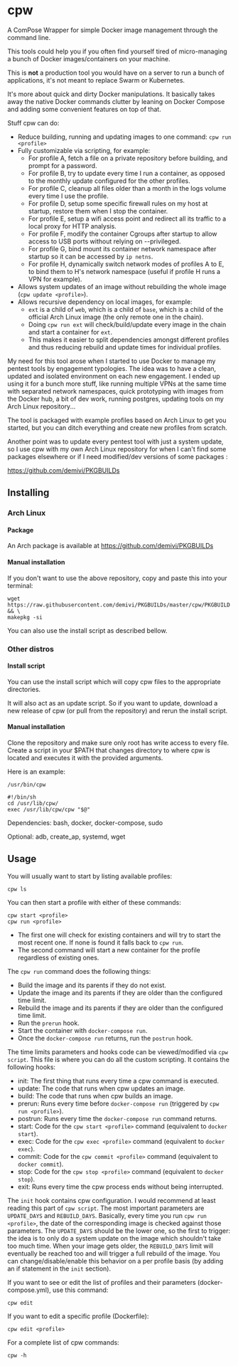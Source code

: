 # cpw

A ComPose Wrapper for simple Docker image management through the command line.

This tools could help you if you often find yourself tired of micro-managing a bunch of Docker images/containers on your machine.

This is **not** a production tool you would have on a server to run a bunch of applications, it's not meant to replace Swarm or Kubernetes.

It's more about quick and dirty Docker manipulations. It basically takes away the native Docker commands clutter by leaning on Docker Compose and adding some convenient features on top of that.

Stuff cpw can do:
- Reduce building, running and updating images to one command: `cpw run <profile>`
- Fully customizable via scripting, for example:
    - For profile A, fetch a file on a private repository before building, and prompt for a password.
    - For profile B, try to update every time I run a container, as opposed to the monthly update configured for the other profiles.
    - For profile C, cleanup all files older than a month in the logs volume every time I use the profile.
    - For profile D, setup some specific firewall rules on my host at startup, restore them when I stop the container.
    - For profile E, setup a wifi access point and redirect all its traffic to a local proxy for HTTP analysis.
    - For profile F, modify the container Cgroups after startup to allow access to USB ports without relying on --privileged.
    - For profile G, bind mount its container network namespace after startup so it can be accessed by `ip netns`.
    - For profile H, dynamically switch network modes of profiles A to E, to bind them to H's network namespace (useful if profile H runs a VPN for example).
- Allows system updates of an image without rebuilding the whole image (`cpw update <profile>`).
- Allows recursive dependency on local images, for example:
    - `ext` is a child of `web`, which is a child of `base`, which is a child of the official Arch Linux image (the only remote one in the chain).
    - Doing `cpw run ext` will check/build/update every image in the chain and start a container for `ext`.
    - This makes it easier to split dependencies amongst different profiles and thus reducing rebuild and update times for individual profiles.

My need for this tool arose when I started to use Docker to manage my pentest tools by engagement typologies. The idea was to have a clean, updated and isolated environment on each new engagement. I ended up using it for a bunch more stuff, like running multiple VPNs at the same time with separated network namespaces, quick prototyping with images from the Docker hub, a bit of dev work, running postgres, updating tools on my Arch Linux repository...

The tool is packaged with example profiles based on Arch Linux to get you started, but you can ditch everything and create new profiles from scratch.

Another point was to update every pentest tool with just a system update, so I use cpw with my own Arch Linux repository for when I can't find some packages elsewhere or if I need modified/dev versions of some packages :

https://github.com/demivi/PKGBUILDs

## Installing

### Arch Linux

#### Package

An Arch package is available at https://github.com/demivi/PKGBUILDs

#### Manual installation

If you don't want to use the above repository, copy and paste this into your terminal:
```
wget https://raw.githubusercontent.com/demivi/PKGBUILDs/master/cpw/PKGBUILD && \
makepkg -si
```

You can also use the install script as described bellow.

### Other distros

#### Install script

You can use the install script which will copy cpw files to the appropriate directories.

It will also act as an update script. So if you want to update, download a new release of cpw (or pull from the repository) and rerun the install script.

#### Manual installation

Clone the repository and make sure only root has write access to every file. Create a script in your $PATH that changes directory to where cpw is located and executes it with the provided arguments.

Here is an example:

`/usr/bin/cpw`
```
#!/bin/sh
cd /usr/lib/cpw/
exec /usr/lib/cpw/cpw "$@"
```

Dependencies: bash, docker, docker-compose, sudo

Optional: adb, create_ap, systemd, wget

## Usage

You will usually want to start by listing available profiles:
```
cpw ls
```

You can then start a profile with either of these commands:
```
cpw start <profile>
cpw run <profile>
```

- The first one will check for existing containers and will try to start the most recent one. If none is found it falls back to `cpw run`.
- The second command will start a new container for the profile regardless of existing ones.

The `cpw run` command does the following things:
- Build the image and its parents if they do not exist.
- Update the image and its parents if they are older than the configured time limit.
- Rebuild the image and its parents if they are older than the configured time limit.
- Run the `prerun` hook.
- Start the container with `docker-compose run`.
- Once the `docker-compose run` returns, run the `postrun` hook.

The time limits parameters and hooks code can be viewed/modified via `cpw script`. This file is where you can do all the custom scripting. It contains the following hooks:
- init: The first thing that runs every time a cpw command is executed.
- update: The code that runs when cpw updates an image.
- build: The code that runs when cpw builds an image.
- prerun: Runs every time before `docker-compose run` (triggered by `cpw run <profile>`).
- postrun: Runs every time the `docker-compose run` command returns.
- start: Code for the `cpw start <profile>` command (equivalent to `docker start`).
- exec: Code for the `cpw exec <profile>` command (equivalent to `docker exec`).
- commit: Code for the `cpw commit <profile>` command (equivalent to `docker commit`).
- stop: Code for the `cpw stop <profile>` command (equivalent to `docker stop`).
- exit: Runs every time the cpw process ends without being interrupted.

The `init` hook contains cpw configuration. I would recommend at least reading this part of `cpw script`. The most important parameters are `UPDATE_DAYS` and `REBUILD_DAYS`. Basically, every time you run `cpw run <profile>`, the date of the corresponding image is checked against those parameters. The `UPDATE_DAYS` should be the lower one, so the first to trigger: the idea is to only do a system update on the image which shouldn't take too much time. When your image gets older, the `REBUILD_DAYS` limit will eventually be reached too and will trigger a full rebuild of the image. You can change/disable/enable this behavior on a per profile basis (by adding an if statement in the `init` section).

If you want to see or edit the list of profiles and their parameters (docker-compose.yml), use this command:
```
cpw edit
```

If you want to edit a specific profile (Dockerfile):
```
cpw edit <profile>
```

For a complete list of cpw commands:
```
cpw -h
```
